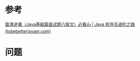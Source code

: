 # 参考
[面渣逆袭（Java基础篇面试题八股文）必看👍 | Java 程序员进阶之路 (tobebetterjavaer.com)](https://tobebetterjavaer.com/sidebar/sanfene/javase.html)
# 问题

